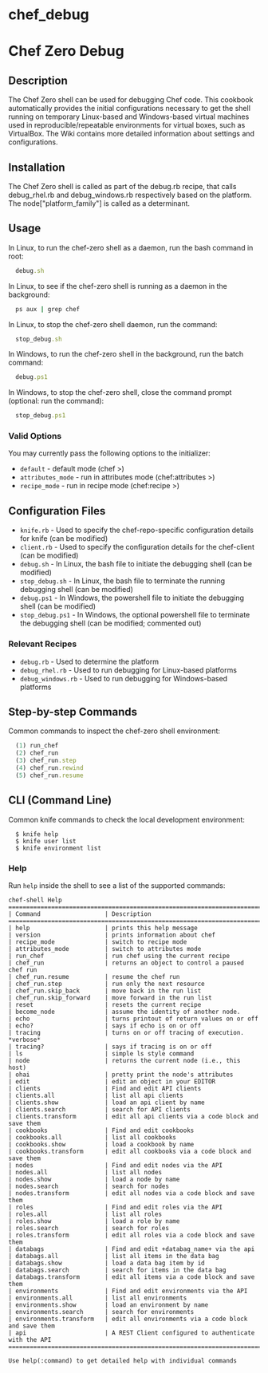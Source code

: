 # chef_debug

Chef Zero Debug
===============

Description
-----------
The Chef Zero shell can be used for debugging Chef code. This cookbook automatically provides the initial configurations necessary to get the shell running on temporary Linux-based and Windows-based virtual machines used in reproducible/repeatable environments for virtual boxes, such as VirtualBox. The Wiki contains more detailed information about settings and configurations.

Installation
------------
The Chef Zero shell is called as part of the debug.rb recipe, that calls debug_rhel.rb and debug_windows.rb respectively based on the platform.
The node["platform_family"] is called as a determinant.

Usage
-----
In Linux, to run the chef-zero shell as a daemon, run the bash command in root:
```ruby
  debug.sh
```

In Linux, to see if the chef-zero shell is running as a daemon in the background:
```ruby
  ps aux | grep chef
```

In Linux, to stop the chef-zero shell daemon, run the command:
```ruby
  stop_debug.sh
```

In Windows, to run the chef-zero shell in the background, run the batch command:
```ruby
  debug.ps1
```

In Windows, to stop the chef-zero shell, close the command prompt (optional: run the command):
```ruby
  stop_debug.ps1
```

### Valid Options
You may currently pass the following options to the initializer:

- `default` - default mode (chef >)  
- `attributes_mode` - run in attributes mode (chef:attributes >)
- `recipe_mode` - run in recipe mode (chef:recipe >)

Configuration Files
-------------------
- `knife.rb` - Used to specify the chef-repo-specific configuration details for knife (can be modified) 
- `client.rb` - Used to specify the configuration details for the chef-client (can be modified)
- `debug.sh` - In Linux, the bash file to initiate the debugging shell (can be modified)
- `stop_debug.sh` - In Linux, the bash file to terminate the running debugging shell (can be modified)
- `debug.ps1` - In Windows, the powershell file to initiate the debugging shell (can be modified)
- `stop_debug.ps1` - In Windows, the optional powershell file to terminate the debugging shell (can be modified; commented out)

### Relevant Recipes
- `debug.rb` - Used to determine the platform
- `debug_rhel.rb` - Used to run debugging for Linux-based platforms
- `debug_windows.rb` - Used to run debugging for Windows-based platforms

Step-by-step Commands
-------------------
Common commands to inspect the chef-zero shell environment:
```ruby
  (1) run_chef
  (2) chef_run
  (3) chef_run.step
  (4) chef_run.rewind
  (5) chef_run.resume
```

CLI (Command Line)
------------------
Common knife commands to check the local development environment:

      $ knife help
      $ knife user list
      $ knife environment list

### Help
Run `help` inside the shell to see a list of the supported commands:
```text
chef-shell Help
================================================================================
| Command                  | Description
================================================================================
| help                     | prints this help message
| version                  | prints information about chef
| recipe_mode              | switch to recipe mode
| attributes_mode          | switch to attributes mode
| run_chef                 | run chef using the current recipe
| chef_run                 | returns an object to control a paused chef run
| chef_run.resume          | resume the chef run
| chef_run.step            | run only the next resource
| chef_run.skip_back       | move back in the run list
| chef_run.skip_forward    | move forward in the run list
| reset                    | resets the current recipe
| become_node              | assume the identity of another node.
| echo                     | turns printout of return values on or off
| echo?                    | says if echo is on or off
| tracing                  | turns on or off tracing of execution. *verbose*
| tracing?                 | says if tracing is on or off
| ls                       | simple ls style command
| node                     | returns the current node (i.e., this host)
| ohai                     | pretty print the node's attributes
| edit                     | edit an object in your EDITOR
| clients                  | Find and edit API clients
| clients.all              | list all api clients
| clients.show             | load an api client by name
| clients.search           | search for API clients
| clients.transform        | edit all api clients via a code block and save them
| cookbooks                | Find and edit cookbooks
| cookbooks.all            | list all cookbooks
| cookbooks.show           | load a cookbook by name
| cookbooks.transform      | edit all cookbooks via a code block and save them
| nodes                    | Find and edit nodes via the API
| nodes.all                | list all nodes
| nodes.show               | load a node by name
| nodes.search             | search for nodes
| nodes.transform          | edit all nodes via a code block and save them
| roles                    | Find and edit roles via the API
| roles.all                | list all roles
| roles.show               | load a role by name
| roles.search             | search for roles
| roles.transform          | edit all roles via a code block and save them
| databags                 | Find and edit +databag_name+ via the api
| databags.all             | list all items in the data bag
| databags.show            | load a data bag item by id
| databags.search          | search for items in the data bag
| databags.transform       | edit all items via a code block and save them
| environments             | Find and edit environments via the API
| environments.all         | list all environments
| environments.show        | load an environment by name
| environments.search      | search for environments
| environments.transform   | edit all environments via a code block and save them
| api                      | A REST Client configured to authenticate with the API
================================================================================

Use help(:command) to get detailed help with individual commands
```
